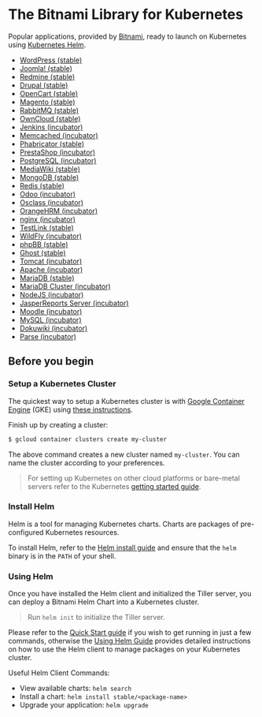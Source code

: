 # The Bitnami Library for Kubernetes

Popular applications, provided by [Bitnami](https://bitnami.com), ready to launch on Kubernetes using [Kubernetes Helm](https://github.com/kubernetes/helm).

- [WordPress (stable)](https://github.com/kubernetes/charts/tree/master/stable/wordpress)
- [Joomla! (stable)](https://github.com/kubernetes/charts/tree/master/stable/joomla)
- [Redmine (stable)](https://github.com/kubernetes/charts/tree/master/stable/redmine)
- [Drupal (stable)](https://github.com/kubernetes/charts/tree/master/stable/drupal)
- [OpenCart (stable)](https://github.com/kubernetes/charts/tree/master/stable/opencart)
- [Magento (stable)](https://github.com/kubernetes/charts/tree/master/stable/magento)
- [RabbitMQ (stable)](https://github.com/kubernetes/charts/tree/master/stable/rabbitmq)
- [OwnCloud (stable)](https://github.com/kubernetes/charts/tree/master/stable/owncloud)
- [Jenkins (incubator)](https://github.com/bitnami/charts/tree/master/incubator/jenkins)
- [Memcached (incubator)](https://github.com/bitnami/charts/tree/master/incubator/memcached)
- [Phabricator (stable)](https://github.com/kubernetes/charts/tree/master/stable/phabricator)
- [PrestaShop (incubator)](https://github.com/bitnami/charts/tree/master/incubator/prestashop)
- [PostgreSQL (incubator)](https://github.com/bitnami/charts/tree/master/incubator/postgresql)
- [MediaWiki (stable)](https://github.com/kubernetes/charts/tree/master/stable/mediawiki)
- [MongoDB (stable)](https://github.com/kubernetes/charts/tree/master/stable/mongodb)
- [Redis (stable)](https://github.com/kubernetes/charts/tree/master/stable/redis)
- [Odoo (incubator)](https://github.com/bitnami/charts/tree/master/incubator/odoo)
- [Osclass (incubator)](https://github.com/bitnami/charts/tree/master/incubator/osclass)
- [OrangeHRM (incubator)](https://github.com/bitnami/charts/tree/master/incubator/orangehrm)
- [nginx (incubator)](https://github.com/bitnami/charts/tree/master/incubator/nginx)
- [TestLink (stable)](https://github.com/kubernetes/charts/tree/master/stable/testlink)
- [WildFly (incubator)](https://github.com/bitnami/charts/tree/master/incubator/wildfly)
- [phpBB (stable)](https://github.com/kubernetes/charts/tree/master/stable/phpbb)
- [Ghost (stable)](https://github.com/kubernetes/charts/tree/master/stable/ghost)
- [Tomcat (incubator)](https://github.com/bitnami/charts/tree/master/incubator/tomcat)
- [Apache (incubator)](https://github.com/bitnami/charts/tree/master/incubator/apache)
- [MariaDB (stable)](https://github.com/kubernetes/charts/tree/master/stable/mariadb)
- [MariaDB Cluster (incubator)](https://github.com/bitnami/charts/tree/master/incubator/mariadb-cluster)
- [NodeJS (incubator)](https://github.com/bitnami/charts/tree/master/incubator/node)
- [JasperReports Server (incubator)](https://github.com/bitnami/charts/tree/master/incubator/jasperreports)
- [Moodle (incubator)](https://github.com/bitnami/charts/tree/master/incubator/moodle)
- [MySQL (incubator)](https://github.com/bitnami/charts/tree/master/incubator/mysql)
- [Dokuwiki (incubator)](https://github.com/bitnami/charts/tree/master/incubator/dokuwiki)
- [Parse (incubator)](https://github.com/bitnami/charts/tree/master/incubator/parse)

## Before you begin

### Setup a Kubernetes Cluster

The quickest way to setup a Kubernetes cluster is with [Google Container Engine](https://cloud.google.com/container-engine/) (GKE) using [these instructions](https://cloud.google.com/container-engine/docs/before-you-begin).

Finish up by creating a cluster:

```bash
$ gcloud container clusters create my-cluster
```

The above command creates a new cluster named `my-cluster`. You can name the cluster according to your preferences.

> For setting up Kubernetes on other cloud platforms or bare-metal servers refer to the Kubernetes [getting started guide](http://kubernetes.io/docs/getting-started-guides/).

### Install Helm

Helm is a tool for managing Kubernetes charts. Charts are packages of pre-configured Kubernetes resources.

To install Helm, refer to the [Helm install guide](https://github.com/kubernetes/helm#install) and ensure that the `helm` binary is in the `PATH` of your shell.

### Using Helm

Once you have installed the Helm client and initialized the Tiller server, you can deploy a Bitnami Helm Chart into a Kubernetes cluster.

> Run `helm init` to initialize the Tiller server.

Please refer to the [Quick Start guide](https://github.com/kubernetes/helm/blob/master/docs/quickstart.md) if you wish to get running in just a few commands, otherwise the [Using Helm Guide](https://github.com/kubernetes/helm/blob/master/docs/using_helm.md) provides detailed instructions on how to use the Helm client to manage packages on your Kubernetes cluster.

Useful Helm Client Commands:
* View available charts: `helm search`
* Install a chart: `helm install stable/<package-name>`
* Upgrade your application: `helm upgrade`
